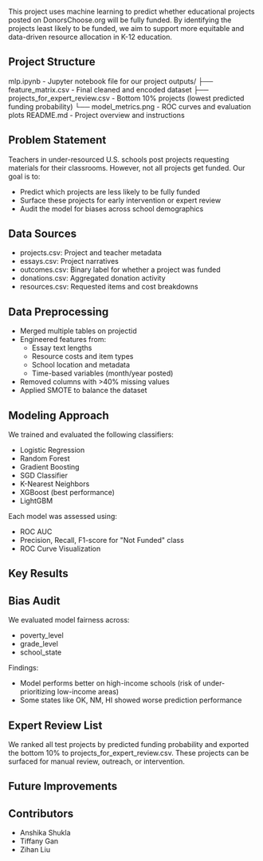 This project uses machine learning to predict whether educational projects posted on DonorsChoose.org will be fully funded. By identifying the projects least likely to be funded, we aim to support more equitable and data-driven resource allocation in K-12 education.

## Project Structure

mlp.ipynb            - Jupyter notebook file for our project
outputs/
├── feature_matrix.csv - Final cleaned and encoded dataset
├── projects_for_expert_review.csv - Bottom 10% projects (lowest predicted funding probability)
└── model_metrics.png  - ROC curves and evaluation plots
README.md              - Project overview and instructions

## Problem Statement

Teachers in under-resourced U.S. schools post projects requesting materials for their classrooms. However, not all projects get funded. Our goal is to:

- Predict which projects are less likely to be fully funded
- Surface these projects for early intervention or expert review
- Audit the model for biases across school demographics

## Data Sources

- projects.csv: Project and teacher metadata
- essays.csv: Project narratives
- outcomes.csv: Binary label for whether a project was funded
- donations.csv: Aggregated donation activity
- resources.csv: Requested items and cost breakdowns

## Data Preprocessing

- Merged multiple tables on projectid
- Engineered features from:
  - Essay text lengths
  - Resource costs and item types
  - School location and metadata
  - Time-based variables (month/year posted)
- Removed columns with >40% missing values
- Applied SMOTE to balance the dataset

## Modeling Approach

We trained and evaluated the following classifiers:

- Logistic Regression
- Random Forest
- Gradient Boosting
- SGD Classifier
- K-Nearest Neighbors
- XGBoost (best performance)
- LightGBM

Each model was assessed using:
- ROC AUC
- Precision, Recall, F1-score for "Not Funded" class
- ROC Curve Visualization

## Key Results



## Bias Audit

We evaluated model fairness across:
- poverty_level
- grade_level
- school_state

Findings:
- Model performs better on high-income schools (risk of under-prioritizing low-income areas)
- Some states like OK, NM, HI showed worse prediction performance

## Expert Review List

We ranked all test projects by predicted funding probability and exported the bottom 10% to projects_for_expert_review.csv. These projects can be surfaced for manual review, outreach, or intervention.

## Future Improvements



## Contributors

- Anshika Shukla
- Tiffany Gan
- Zihan Liu